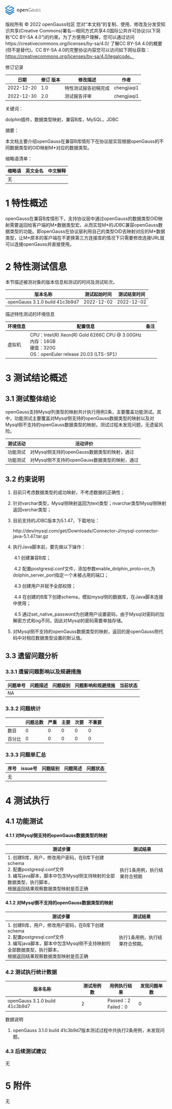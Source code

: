 ![avatar](../../../images/openGauss.png)

版权所有 © 2022  openGauss社区
 您对“本文档”的复制、使用、修改及分发受知识共享(Creative Commons)署名—相同方式共享4.0国际公共许可协议(以下简称“CC BY-SA 4.0”)的约束。为了方便用户理解，您可以通过访问https://creativecommons.org/licenses/by-sa/4.0/ 了解CC BY-SA 4.0的概要 (但不是替代)。CC BY-SA 4.0的完整协议内容您可以访问如下网址获取：https://creativecommons.org/licenses/by-sa/4.0/legalcode。

修订记录

| 日期       | 修订   版本 | 修改描述             | 作者        |
| ---------- | ----------- | -------------------- | ----------- |
| 2022-12-20 | 1.0         | 特性测试报告初稿完成 | chengjiaqi1 |
| 2022-12-30 | 2.0         | 测试报告评审        | chengjiaqi1 |

 关键词： 

dolphin插件，数据类型映射，兼容B库，MySQL，JDBC

摘要：

本文档主要介绍openGauss在兼容B库情形下在协议层实现根据openGauss的不同数据类型的OID映射M*对应的数据类型。

缩略语清单：

| 缩略语 | 英文全名 | 中文解释 |
| ------ | -------- | -------- |
| 无     |          |          |

# 1 特性概述

openGauss在兼容B库情形下，支持协议层中通过openGauss的数据类型OID映射需要返回给客户端的M\*数据类型宏，从而实现M*的JDBC兼容openGauss数据类型的功能。即openGauss在协议层利用自己的类型OID去映射对应的M\*数据类型，让M\*原本的客户端在不更换第三方连接库的情况下只需要修改连接URL就可以连接openGauss并直接使用。

# 2 特性测试信息

本节描述被测对象的版本信息和测试的时间及测试轮次。

| 版本名称                       | 测试起始时间 | 测试结束时间 |
| ------------------------------ | ------------ | ------------ |
| openGauss 3.1.0 build 41c3b9d7 | 2022-12-02   | 2022-12-02   |

描述特性测试的环境信息

| 环境信息 | 配置信息                                                     | 备注 |
| -------- | ------------------------------------------------------------ | ---- |
| 虚拟机   | CPU：Intel(R) Xeon(R) Gold 6266C CPU @ 3.00GHz<br />内存：16GB<br />硬盘：320G<br />OS：openEuler release 20.03 (LTS-SP1) |      |

# 3  测试结论概述

## 3.1 测试整体结论

openGauss支持Mysql列类型的映射共计执行用例2条，主要覆盖功能测试。其中，功能测试主要覆盖对Mysql侧支持的openGauss数据类型的映射以及对Mysql侧不支持的openGauss数据类型的映射。测试过程未发现问题，无遗留风险。

| 测试活动 | 活动评价                                       |
| -------- | ---------------------------------------------- |
| 功能测试 | 对Mysql侧支持的openGauss数据类型的映射，通过   |
| 功能测试 | 对Mysql侧不支持的openGauss数据类型的映射，通过 |

## 3.2 约束说明

1. 目前只考虑数据类型的成功映射，不考虑数据的正确性；

2. 针对varchar类型，Mysql侧映射返回为text类型；nvarchar类型Mysql侧映射返回varchar类型；

3. 目前支持的JDBC版本为5.1.47，下载地址：

      http://dev/mysql.com/get/Downloads/Connector-J/mysql-connector-java-5.1.47.tar.gz

4. 执行Java脚本前，要先做以下操作：

   ​    4.1 创建兼容B库；

   ​    4.2 配置postgresql.conf文件，添加参数enable_dolphin_proto=on,为dolphin_server_port指定一个未被占用的端口；

   ​    4.3 创建用户并赋予全部权限；

   ​    4.4 在创建的B库下创建schema，模拟mysql侧的数据库，在Java脚本连接中使用；

   ​    4.5 通过set_native_password为创建用户设置密码，由于Mysql对密码的加解密方式和og不同，因此对Mysql的密码需要单独存储。

5. 对Mysql侧不支持的openGauss数据类型的映射，返回的是openGauss侧代码中对相应数据类型设置的默认值。


## 3.3  遗留问题分析

### 3.3.1 遗留问题影响以及规避措施

| 问题单号 | 问题描述 | 问题级别 | 问题影响和规避措施 | 当前状态 |
| -------- | -------- | -------- | ------------------ | -------- |
| NA       |          |          |                    |          |

### 3.3.2 问题统计

|        | 问题总数 | 严重 | 主要 | 次要 | 不重要 |
| ------ | -------- | ---- | ---- | ---- | ------ |
| 数目   | 0        | 0    | 0    | 0    | 0      |
| 百分比 | 0        | 0    | 0    | 0    | 0      |

### 3.3.3 问题单汇总

| 序号 | issue号 | 问题级别 | 问题简述 | 问题状态 |
| ---- | ------- | -------- | -------- | -------- |
| 无   |         |          |          |          |

# 4 测试执行

## 4.1 功能测试

#### 4.1.1 对Mysql侧支持的openGauss数据类型的映射

| 测试步骤                                                     | 测试结果                      |
| ------------------------------------------------------------ | ----------------------------- |
| 1. 创建B库，用户，修改用户密码，在B库下创建schema<br>2. 配置postgresql.conf文件<br>3. 编写java脚本，脚本中包含Mysql侧支持映射的全部数据类型，执行脚本，<br>根据返回结果观察数据类型映射是否正确 | 执行1条用例，执行结果符合预期 |

#### 4.1.2 对Mysql侧不支持的openGauss数据类型的映射

| 测试步骤                                                     | 测试结果                        |
| ------------------------------------------------------------ | ------------------------------- |
| 1. 创建B库，用户，修改用户密码，在B库下创建schema<br/>2. 配置postgresql.conf文件<br/>3. 编写java脚本，脚本中包含Mysql侧不支持映射的全部数据类型，执行脚本，<br/>根据返回结果观察数据类型映射是否正确 | 执行1条用例，执行结果符合预期。 |

### 4.2 测试执行统计数据

| 版本名称                       | 测试用例数 | 用例执行结果             | 发现问题单数 |
| ------------------------------ | ---------- | ------------------------ | ------------ |
| openGauss 3.1.0 build 41c3b9d7 | 2          | Passed：2<br />Failed：0 | 0            |

数据说明

1.  openGauss 3.1.0 build 41c3b9d7版本测试过程中共执行2条用例，未发现问题。

### 4.3 后续测试建议

无

# 5 附件

无
